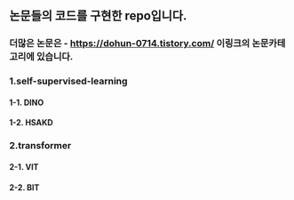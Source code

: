 ## 논문들의 코드를 구현한 repo입니다. 
### 더많은 논문은 - https://dohun-0714.tistory.com/ 이링크의 논문카테고리에 있습니다. 

### 1.self-supervised-learning 
#### 1-1. DINO 
#### 1-2. HSAKD 
### 2.transformer 
#### 2-1. VIT 
#### 2-2. BIT 
